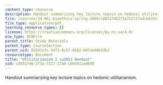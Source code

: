 ```yaml
---
content_type: resource
description: Handout summarizing key lecture topics on hedonic utilitarianism.
file: /courses/24-06j-bioethics-spring-2009/c88517462f3a712727adcb03411ad6d9_MIT24_06Js09_handout19.pdf
file_type: application/pdf
learning_resource_types: []
license: https://creativecommons.org/licenses/by-nc-sa/4.0/
ocw_type: OCWFile
parent_title: Study Materials
parent_type: CourseSection
parent_uid: 02691e7c-3d71-8c57-0282-897aed8b1db2
resourcetype: Document
title: "Utilitarianism I \u2013 Handout"
uid: c8851746-2f3a-7127-27ad-cb03411ad6d9
---
```

Handout summarizing key lecture topics on hedonic utilitarianism.